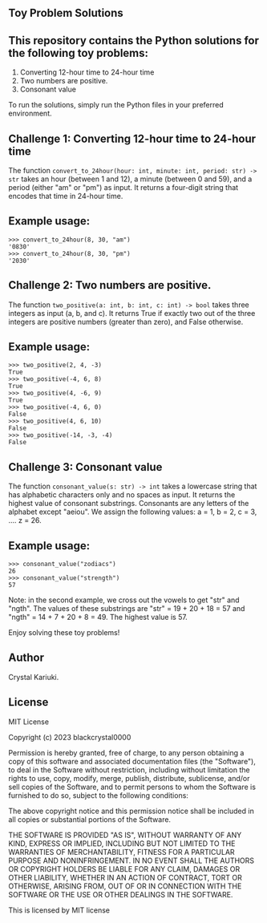 ## Toy Problem Solutions

## This repository contains the Python solutions for the following toy problems:

1. Converting 12-hour time to 24-hour time
2. Two numbers are positive.
3. Consonant value

To run the solutions, simply run the Python files in your preferred environment.

## Challenge 1: Converting 12-hour time to 24-hour time

The function `convert_to_24hour(hour: int, minute: int, period: str) -> str` takes an hour (between 1 and 12), a minute (between 0 and 59), and a period (either "am" or "pm") as input. It returns a four-digit string that encodes that time in 24-hour time.

## Example usage:

```
>>> convert_to_24hour(8, 30, "am")
'0830'
>>> convert_to_24hour(8, 30, "pm")
'2030'
```

## Challenge 2: Two numbers are positive.

The function `two_positive(a: int, b: int, c: int) -> bool` takes three integers as input (a, b, and c). It returns True if exactly two out of the three integers are positive numbers (greater than zero), and False otherwise.

## Example usage:

```
>>> two_positive(2, 4, -3)
True
>>> two_positive(-4, 6, 8)
True
>>> two_positive(4, -6, 9)
True
>>> two_positive(-4, 6, 0)
False
>>> two_positive(4, 6, 10)
False
>>> two_positive(-14, -3, -4)
False
```

## Challenge 3: Consonant value

The function `consonant_value(s: str) -> int` takes a lowercase string that has alphabetic characters only and no spaces as input. It returns the highest value of consonant substrings. Consonants are any letters of the alphabet except "aeiou". We assign the following values: a = 1, b = 2, c = 3, .... z = 26.

## Example usage:

```
>>> consonant_value("zodiacs")
26
>>> consonant_value("strength")
57
```

Note: in the second example, we cross out the vowels to get "str" and "ngth". The values of these substrings are "str" = 19 + 20 + 18 = 57 and "ngth" = 14 + 7 + 20 + 8 = 49. The highest value is 57.

Enjoy solving these toy problems!

## Author
Crystal Kariuki. 

## License
MIT License

Copyright (c) 2023 blackcrystal0000

Permission is hereby granted, free of charge, to any person obtaining a copy
of this software and associated documentation files (the "Software"), to deal
in the Software without restriction, including without limitation the rights
to use, copy, modify, merge, publish, distribute, sublicense, and/or sell
copies of the Software, and to permit persons to whom the Software is
furnished to do so, subject to the following conditions:

The above copyright notice and this permission notice shall be included in all
copies or substantial portions of the Software.

THE SOFTWARE IS PROVIDED "AS IS", WITHOUT WARRANTY OF ANY KIND, EXPRESS OR
IMPLIED, INCLUDING BUT NOT LIMITED TO THE WARRANTIES OF MERCHANTABILITY,
FITNESS FOR A PARTICULAR PURPOSE AND NONINFRINGEMENT. IN NO EVENT SHALL THE
AUTHORS OR COPYRIGHT HOLDERS BE LIABLE FOR ANY CLAIM, DAMAGES OR OTHER
LIABILITY, WHETHER IN AN ACTION OF CONTRACT, TORT OR OTHERWISE, ARISING FROM,
OUT OF OR IN CONNECTION WITH THE SOFTWARE OR THE USE OR OTHER DEALINGS IN THE
SOFTWARE.

This is licensed by MIT license
